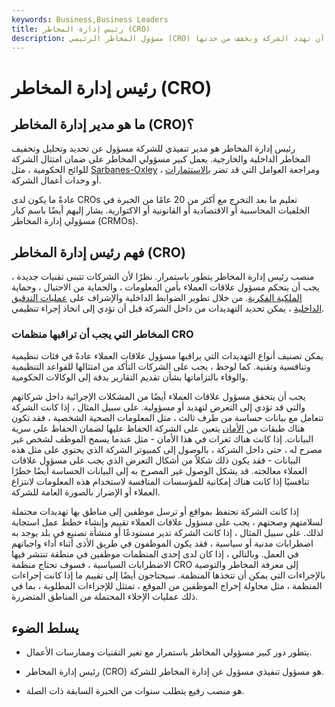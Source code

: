 ```yaml
---
keywords: Business,Business Leaders
title: رئيس إدارة المخاطر (CRO)
description: مسؤول المخاطر الرئيسي (CRO) هو المسؤول التنفيذي الذي يحدد الأحداث التي يمكن أن تهدد الشركة ويخفف من حدتها.
---
```


# رئيس إدارة المخاطر (CRO)
## ما هو مدير إدارة المخاطر (CRO)؟

رئيس إدارة المخاطر هو مدير تنفيذي للشركة مسؤول عن تحديد وتحليل وتخفيف المخاطر الداخلية والخارجية. يعمل كبير مسؤولي المخاطر على ضمان امتثال الشركة للوائح الحكومية ، مثل [Sarbanes-Oxley](/sarbanesoxleyact) ، ومراجعة العوامل التي قد تضر [بالاستثمارات](/investment) أو وحدات أعمال الشركة.

عادةً ما يكون لدى CROs تعليم ما بعد التخرج مع أكثر من 20 عامًا من الخبرة في الخلفيات المحاسبية أو الاقتصادية أو القانونية أو الاكتوارية. يشار إليهم أيضًا باسم كبار مسؤولي إدارة المخاطر (CRMOs).

## فهم رئيس إدارة المخاطر (CRO)

منصب رئيس إدارة المخاطر يتطور باستمرار. نظرًا لأن الشركات تتبنى تقنيات جديدة ، يجب أن يتحكم مسؤول علاقات العملاء بأمن المعلومات ، والحماية من الاحتيال ، وحماية [الملكية الفكرية](/intellectualproperty). من خلال تطوير الضوابط الداخلية والإشراف على [عمليات التدقيق الداخلية](/internalaudit) ، يمكن تحديد التهديدات من داخل الشركة قبل أن تؤدي إلى اتخاذ إجراء تنظيمي.

### المخاطر التي يجب أن تراقبها منظمات CRO

يمكن تصنيف أنواع التهديدات التي يراقبها مسؤول علاقات العملاء عادةً في فئات تنظيمية وتنافسية وتقنية. كما لوحظ ، يجب على الشركات التأكد من امتثالها للقواعد التنظيمية والوفاء بالتزاماتها بشأن تقديم التقارير بدقة إلى الوكالات الحكومية.

يجب أن يتحقق مسؤول علاقات العملاء أيضًا من المشكلات الإجرائية داخل شركاتهم والتي قد تؤدي إلى التعرض لتهديد أو مسؤولية. على سبيل المثال ، إذا كانت الشركة تتعامل مع بيانات حساسة من طرف ثالث ، مثل المعلومات الصحية الشخصية ، فقد تكون هناك طبقات من [الأمان](/security) يتعين على الشركة الحفاظ عليها لضمان الحفاظ على سرية البيانات. إذا كانت هناك ثغرات في هذا الأمان - مثل عندما يسمح الموظف لشخص غير مصرح له ، حتى داخل الشركة ، بالوصول إلى كمبيوتر الشركة الذي يحتوي على مثل هذه البيانات - فقد يكون ذلك شكلاً من أشكال التعرض الذي يجب على مسؤول علاقات العملاء معالجته. قد يشكل الوصول غير المصرح به إلى البيانات الحساسة أيضًا خطرًا تنافسيًا إذا كانت هناك إمكانية للمؤسسات المنافسة لاستخدام هذه المعلومات لانتزاع العملاء أو الإضرار بالصورة العامة للشركة.

إذا كانت الشركة تحتفظ بمواقع أو ترسل موظفين إلى مناطق بها تهديدات محتملة لسلامتهم وصحتهم ، يجب على مسؤول علاقات العملاء تقييم وإنشاء خطط عمل استجابة لذلك. على سبيل المثال ، إذا كانت الشركة تدير مستودعًا أو منشأة تصنيع في بلد يوجد به اضطرابات مدنية أو سياسية ، فقد يكون الموظفون في طريق الأذى أثناء أداء واجباتهم في العمل. وبالتالي ، إذا كان لدى إحدى المنظمات موظفين في منطقة تنتشر فيها الاضطرابات السياسية ، فسوف تحتاج منظمة CRO إلى معرفة المخاطر والتوصية بالإجراءات التي يمكن أن تتخذها المنظمة. سيحتاجون أيضًا إلى تقييم ما إذا كانت إجراءات المنظمة ، مثل محاولة إخراج الموظفين من الموقع ، تمتثل للإجراءات المطلوبة ، بما في ذلك عمليات الإخلاء المحتملة من المناطق المتضررة.

## يسلط الضوء

- يتطور دور كبير مسؤولي المخاطر باستمرار مع تغير التقنيات وممارسات الأعمال.

- رئيس إدارة المخاطر (CRO) هو مسؤول تنفيذي مسؤول عن إدارة المخاطر للشركة.

- هو منصب رفيع يتطلب سنوات من الخبرة السابقة ذات الصلة.

